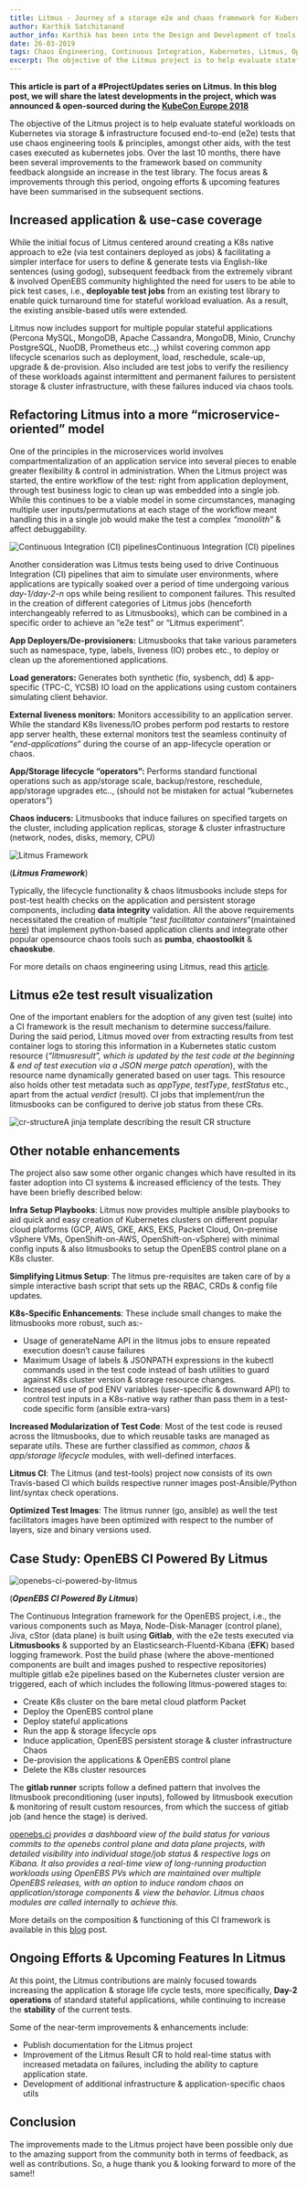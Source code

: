 ```yaml
---
title: Litmus - Journey of a storage e2e and chaos framework for Kubernetes
author: Karthik Satchitanand
author_info: Karthik has been into the Design and Development of tools for infrastructure as code, software testing performance & benchmarking & chaos engineering.
date: 26-03-2019
tags: Chaos Engineering, Continuous Integration, Kubernetes, Litmus, OpenEBS
excerpt: The objective of the Litmus project is to help evaluate stateful workloads on Kubernetes via storage & infrastructure focused end-to-end (e2e) tests that use chaos engineering tools & principles
---
```


**This article is part of a #ProjectUpdates series on Litmus. In this blog post, we will share the latest developments in the project, which was announced & open-sourced during the [KubeCon Europe 2018](/blog/litmus-release-a-chaos-monkey-on-your-kubernetes-stateful-workloads)**

The objective of the Litmus project is to help evaluate stateful workloads on Kubernetes via storage & infrastructure focused end-to-end (e2e) tests that use chaos engineering tools & principles, amongst other aids, with the test cases executed as kubernetes jobs. Over the last 10 months, there have been several improvements to the framework based on community feedback alongside an increase in the test library. The focus areas & improvements through this period, ongoing efforts & upcoming features have been summarised in the subsequent sections.

## Increased application & use-case coverage

While the initial focus of Litmus centered around creating a K8s native approach to e2e (via test containers deployed as jobs) & facilitating a simpler interface for users to define & generate tests via English-like sentences (using godog), subsequent feedback from the extremely vibrant & involved OpenEBS community highlighted the need for users to be able to pick test cases, i.e., **deployable test jobs** from an existing test library to enable quick turnaround time for stateful workload evaluation. As a result, the existing ansible-based utils were extended.

Litmus now includes support for multiple popular stateful applications (Percona MySQL, MongoDB, Apache Cassandra, MongoDB, Minio, Crunchy PostgreSQL, NuoDB, Prometheus etc..,) whilst covering common app lifecycle scenarios such as deployment, load, reschedule, scale-up, upgrade & de-provision. Also included are test jobs to verify the resiliency of these workloads against intermittent and permanent failures to persistent storage & cluster infrastructure, with these failures induced via chaos tools.

## Refactoring Litmus into a more “microservice-oriented” model

One of the principles in the microservices world involves compartmentalization of an application service into several pieces to enable greater flexibility & control in administration. When the Litmus project was started, the entire workflow of the test: right from application deployment, through test business logic to clean up was embedded into a single job. While this continues to be a viable model in some circumstances, managing multiple user inputs/permutations at each stage of the workflow meant handling this in a single job would make the test a complex *“monolith”* & affect debuggability.

![Continuous Integration (CI) pipelines](https://blog.mayadata.io/hs-fs/hubfs/Blog%20Images-60.png?width=834&amp;name=Blog%20Images-60.png)Continuous Integration (CI) pipelines

Another consideration was Litmus tests being used to drive Continuous Integration (CI) pipelines that aim to simulate user environments, where applications are typically soaked over a period of time undergoing various *day-1/day-2-n* ops while being resilient to component failures. This resulted in the creation of different categories of Litmus jobs (henceforth interchangeably referred to as Litmusbooks), which can be combined in a specific order to achieve an “e2e test” or “Litmus experiment”.

**App Deployers/De-provisioners:** Litmusbooks that take various parameters such as namespace, type, labels, liveness (IO) probes etc., to deploy or clean up the aforementioned applications.

**Load generators:** Generates both synthetic (fio, sysbench, dd) & app-specific (TPC-C, YCSB) IO load on the applications using custom containers simulating client behavior.

**External liveness monitors:** Monitors accessibility to an application server. While the standard K8s liveness/IO probes perform pod restarts to restore app server health, these external monitors test the seamless continuity of “*end-applications*” during the course of an app-lifecycle operation or chaos.

**App/Storage lifecycle “operators”:** Performs standard functional operations such as app/storage scale, backup/restore, reschedule, app/storage upgrades etc.., (should not be mistaken for actual “kubernetes operators”)

**Chaos inducers:** Litmusbooks that induce failures on specified targets on the cluster, including application replicas, storage & cluster infrastructure (network, nodes, disks, memory, CPU)

![Litmus Framework](/images/blog/litmus-framework.png)

(***Litmus Framework***)

Typically, the lifecycle functionality & chaos litmusbooks include steps for post-test health checks on the application and persistent storage components, including **data integrity** validation. All the above requirements necessitated the creation of multiple “*test facilitator containers*”(maintained [here](https://github.com/openebs/test-tools)) that implement python-based application clients and integrate other popular opensource chaos tools such as **pumba**, **chaostoolkit** & **chaoskube**.

For more details on chaos engineering using Litmus, read this [article](/blog/storage-chaos-engineering-with-litmus-an-overview?__hstc=216392137.a909c2d2cc44264c6d1aa717b549f14e.1580153178674.1580153178674.1580153178674.1&amp;__hssc=216392137.1.1580153178674&amp;__hsfp=3765904294).

## Litmus e2e test result visualization

One of the important enablers for the adoption of any given test (suite) into a CI framework is the result mechanism to determine success/failure. During the said period, Litmus moved over from extracting results from test container logs to storing this information in a Kubernetes static custom resource (*“litmusresult”, which is updated by the test code at the beginning & end of test execution via a JSON merge patch operation*), with the resource name dynamically generated based on user tags. This resource also holds other test metadata such as *appType*, *testType*, *testStatus* etc., apart from the actual *verdict* (result). CI jobs that implement/run the litmusbooks can be configured to derive job status from these CRs.

![cr-structure](/pubic/images/blog/cr-structure.png)A jinja template describing the result CR structure

## Other notable enhancements

The project also saw some other organic changes which have resulted in its faster adoption into CI systems & increased efficiency of the tests. They have been briefly described below:

**Infra Setup Playbooks**: Litmus now provides multiple ansible playbooks to aid quick and easy creation of Kubernetes clusters on different popular cloud platforms (GCP, AWS, GKE, AKS, EKS, Packet Cloud, On-premise vSphere VMs, OpenShift-on-AWS, OpenShift-on-vSphere) with minimal config inputs & also litmusbooks to setup the OpenEBS control plane on a K8s cluster.

**Simplifying Litmus Setup**: The litmus pre-requisites are taken care of by a simple interactive bash script that sets up the RBAC, CRDs & config file updates.

**K8s-Specific Enhancements**: These include small changes to make the litmusbooks more robust, such as:-

- Usage of generateName API in the litmus jobs to ensure repeated execution doesn’t cause failures
- Maximum Usage of labels & JSONPATH expressions in the kubectl commands used in the test code instead of bash utilities to guard against K8s cluster version & storage resource changes.
- Increased use of pod ENV variables (user-specific & downward API) to control test inputs in a K8s-native way rather than pass them in a test-code specific form (ansible extra-vars)

**Increased Modularization of Test Code**: Most of the test code is reused across the litmusbooks, due to which reusable tasks are managed as separate utils. These are further classified as *common*, *chaos* & *app/storage lifecycle* modules, with well-defined interfaces.

**Litmus CI**: The Litmus (and test-tools) project now consists of its own Travis-based CI which builds respective runner images post-Ansible/Python lint/syntax check operations.

**Optimized Test Images**: The litmus runner (go, ansible) as well the test facilitators images have been optimized with respect to the number of layers, size and binary versions used.

## Case Study: OpenEBS CI Powered By Litmus

![openebs-ci-powered-by-litmus](/images/blog/openebs-ci-powered-by-litmus.png)

(***OpenEBS CI Powered By Litmus***)

The Continuous Integration framework for the OpenEBS project, i.e., the various components such as Maya, Node-Disk-Manager (control plane), Jiva, cStor (data plane) is built using **Gitlab**, with the e2e tests executed via **Litmusbooks** & supported by an Elasticsearch-Fluentd-Kibana (**EFK**) based logging framework. Post the build phase (where the above-mentioned components are built and images pushed to respective repositories) multiple gitlab e2e pipelines based on the Kubernetes cluster version are triggered, each of which includes the following litmus-powered stages to:

- Create K8s cluster on the bare metal cloud platform Packet
- Deploy the OpenEBS control plane
- Deploy stateful applications
- Run the app & storage lifecycle ops
- Induce application, OpenEBS persistent storage & cluster infrastructure Chaos
- De-provision the applications & OpenEBS control plane
- Delete the K8s cluster resources

The **gitlab runner** scripts follow a defined pattern that involves the litmusbook preconditioning (user inputs), followed by litmusbook execution & monitoring of result custom resources, from which the success of gitlab job (and hence the stage) is derived.

[openebs.ci](https://openebs.ci/) *provides a dashboard view of the build status for various commits to the openebs control plane and data plane projects, with detailed visibility into individual stage/job status & respective logs on Kibana. It also provides a real-time view of long-running production workloads using OpenEBS PVs which are maintained over multiple OpenEBS releases, with an option to induce random chaos on application/storage components & view the behavior. Litmus chaos modules are called internally to achieve this.*

More details on the composition & functioning of this CI framework is available in this [blog](/blog/a-primer-on-openebs-continuous-integration?__hstc=216392137.a909c2d2cc44264c6d1aa717b549f14e.1580153178674.1580153178674.1580153178674.1&amp;__hssc=216392137.1.1580153178674&amp;__hsfp=3765904294) post.

## Ongoing Efforts & Upcoming Features In Litmus

At this point, the Litmus contributions are mainly focused towards increasing the application & storage life cycle tests, more specifically, **Day-2 operations** of standard stateful applications, while continuing to increase the **stability** of the current tests.

Some of the near-term improvements & enhancements include:

- Publish documentation for the Litmus project
- Improvement of the Litmus Result CR to hold real-time status with increased metadata on failures, including the ability to capture application state.
- Development of additional infrastructure & application-specific chaos utils

## Conclusion

The improvements made to the Litmus project have been possible only due to the amazing support from the community both in terms of feedback, as well as contributions. So, a huge thank you & looking forward to more of the same!!
